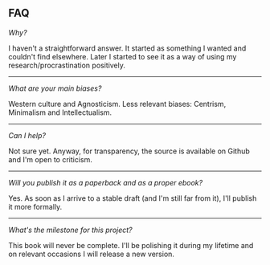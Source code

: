 ## FAQ

*Why?*

I haven't a straightforward answer. It started as something I wanted and couldn't find elsewhere. Later I started to see it as a way of using my research/procrastination positively.

---

*What are your main biases?*

Western culture and Agnosticism. Less relevant biases: Centrism, Minimalism and Intellectualism.

---

*Can I help?*

Not sure yet. Anyway, for transparency, the source is available on Github and I'm open to criticism.

---

*Will you publish it as a paperback and as a proper ebook?*

Yes. As soon as I arrive to a stable draft (and I'm still far from it), I'll publish it more formally.

---

*What's the milestone for this project?*

This book will never be complete. I'll be polishing it during my lifetime and on relevant occasions I will release a new version.